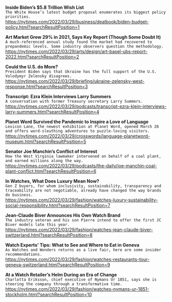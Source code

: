 **Inside Biden’s $5.8 Trillion Wish List**\
`The White House’s latest budget proposal enumerates its biggest policy priorities.`\
https://nytimes.com/2022/03/29/business/dealbook/biden-budget-policy.html?searchResultPosition=1

**Art Market Grew 29% in 2021, Says Key Report (Though Some Doubt It)**\
`A much-referenced annual study found the market had recovered to prepandemic levels. Some industry observers question the methodology.`\
https://nytimes.com/2022/03/29/arts/design/art-basel-ubs-report-2022.html?searchResultPosition=2

**Could the U.S. do More?**\
`President Biden says that Ukraine has the full support of the U.S. Volodymyr Zelensky disagrees.`\
https://nytimes.com/2022/03/29/briefing/ukraine-zelensky-west-response.html?searchResultPosition=3

**Transcript: Ezra Klein Interviews Larry Summers**\
`A conversation with former Treasury secretary Larry Summers.`\
https://nytimes.com/2022/03/29/podcasts/transcript-ezra-klein-interviews-larry-summers.html?searchResultPosition=4

**Planet Word Survived the Pandemic to Inspire a Love of Language**\
`Lexicon Lane, the newest exhibition at Planet Word, opened March 26 and offers word-sleuthing adventures to puzzle-loving visitors.`\
https://nytimes.com/2022/03/29/crosswords/language-planetword-museum.html?searchResultPosition=5

**Senator Joe Manchin’s Conflict of Interest**\
`How the West Virginia lawmaker intervened on behalf of a coal plant, and earned millions along the way.`\
https://nytimes.com/2022/03/29/podcasts/the-daily/joe-manchin-coal-plant-conflict.html?searchResultPosition=6

**In Watches, What Does Luxury Mean Now?**\
`Gen Z buyers, for whom inclusivity, sustainability, transparency and traceability are not negotiable, already have changed the way brands do business.`\
https://nytimes.com/2022/03/29/fashion/watches-luxury-sustainability-social-responsibility.html?searchResultPosition=7

**Jean-Claude Biver Announces His Own Watch Brand**\
`The industry veteran and his son Pierre intend to offer the first JC Biver models late this year.`\
https://nytimes.com/2022/03/29/fashion/watches-jean-claude-biver-switzerland.html?searchResultPosition=8

**Watch Experts’ Tips: What to See and Where to Eat in Geneva**\
`As Watches and Wonders returns as a live fair, here are some insider recommendations.`\
https://nytimes.com/2022/03/29/fashion/watches-restaurants-tour-geneva-switzerland.html?searchResultPosition=9

**At a Watch Retailer’s Helm During an Era of Change**\
`Charlotta Eriksson, chief executive of Nymans Ur 1851, says she is steering the company through a transformative time.`\
https://nytimes.com/2022/03/29/fashion/watches-nymans-ur-1851-stockholm.html?searchResultPosition=10


